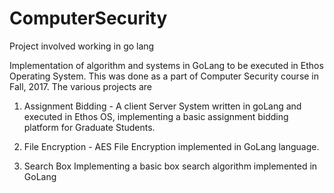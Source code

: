 # ComputerSecurity
Project involved working in go lang

Implementation of algorithm and systems in GoLang to be executed in Ethos Operating System. This was done as a part of Computer Security 
course in Fall, 2017. The various projects are 

1) Assignment Bidding - 
A client Server System written in goLang and executed in Ethos OS, implementing a basic assignment bidding platform for Graduate Students.

2) File Encryption - 
AES File Encryption implemented in GoLang language.

3) Search Box
Implementing a basic box search algorithm implemented in GoLang


